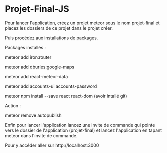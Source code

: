 # Projet-Final-JS

Pour lancer l'application, créez un projet meteor sous le nom projet-final et placez les dossiers de ce projet dans le projet créer.

Puis procédez aux installations de packages. 

Packages installés : 

meteor add iron:router

meteor add dburles:google-maps

meteor add react-meteor-data

meteor add accounts-ui accounts-password

meteor npm install --save react react-dom (avoir intallé git)

Action :

meteor remove autopublish

Enfin pour lancer l'application lancez une invite de commande qui pointe vers le dossier de l'application (projet-final) et lancez l'application en tapant meteor dans l'invite de commande.

Pour y accéder aller sur http://localhost:3000

